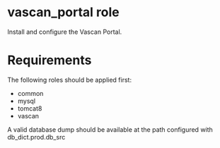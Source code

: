 # vascan_portal role

Install and configure the Vascan Portal.

# Requirements

The following roles should be applied first:

* common
* mysql
* tomcat8
* vascan

A valid database dump should be available at the path configured with
db_dict.prod.db_src

